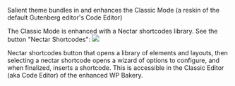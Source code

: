 
Salient theme bundles in and enhances the Classic Mode (a reskin of the default Gutenberg editor's Code Editor)


The Classic Mode is enhanced with a Nectar shortcodes library. See the button "Nectar Shortcodes":
![](https://i.imgur.com/OOmXSqH.png)

Nectar shortcodes button that opens a library of elements and layouts, then selecting a nectar shortcode opens a wizard of options to configure, and when finalized, inserts a shortcode. This is accessible in the Classic Editor (aka Code Editor) of the enhanced WP Bakery.